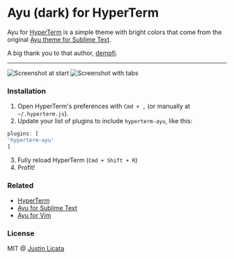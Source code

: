 # Ayu (dark) for HyperTerm

Ayu for [HyperTerm](https://hyper.is/) is a simple theme with
bright colors that come from the original
[Ayu theme for Sublime Text](https://github.com/dempfi/ayu).

A big thank you to that author, [dempfi](https://github.com/dempfi).

---

![Screenshot at start](https://raw.githubusercontent.com/licatajustin/hyperterm-ayu/master/images/start.png)
![Screenshot with tabs](https://raw.githubusercontent.com/licatajustin/hyperterm-ayu/master/images/diff.png)

### Installation

1. Open HyperTerm's preferences with `Cmd + ,` (or manually at `~/.hyperterm.js`).
2. Update your list of plugins to include `hyperterm-ayu`, like this:

  ```javascript
plugins: [
  'hyperterm-ayu'
]
```
3. Fully reload HyperTerm (`Cmd + Shift + R`)
4. Profit!

### Related

- [HyperTerm](https://hyper.is/)
- [Ayu for Sublime Text](https://github.com/dempfi/ayu)
- [Ayu for Vim](https://github.com/ayu-theme/ayu-vim)

### License

MIT @ [Justin Licata](https://twitter.com/justinlicata)
